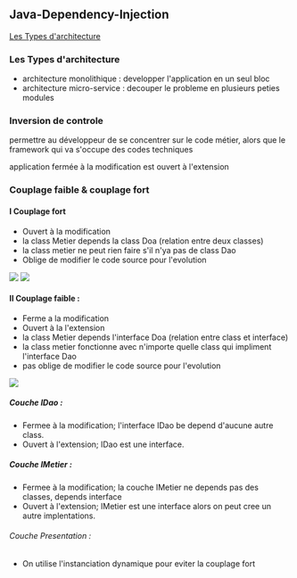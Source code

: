 ## Java-Dependency-Injection
[Les Types d'architecture](#_I_Couplage_fort)
### Les Types d'architecture
- architecture monolithique : developper l'application en un seul bloc
- architecture micro-service : decouper le probleme en plusieurs peties modules	

### Inversion de controle 
permettre au développeur de se concentrer sur le code métier, alors que le framework qui va s'occupe des codes techniques


application fermée à la modification est ouvert à l'extension

### Couplage faible & couplage fort

#### I Couplage fort
- Ouvert à la modification
- la class Metier depends la class Doa (relation entre deux classes)
- la class metier ne peut rien faire s'il n'ya pas de class Dao
- Oblige de modifier le code source pour l'evolution
<img src="https://github.com/Mo-bar/Java-Dependency-Injection/assets/98557431/46360feb-8411-460c-b327-b475995c8f7f">
<img src="https://github.com/Mo-bar/Java-Dependency-Injection/assets/98557431/0aadb6c4-7208-4c81-a8dc-bb7db7e3a7ad">

#### II Couplage faible : 
- Ferme a la modification 
- Ouvert à la l'extension
- la class Metier depends l'interface Doa (relation entre class et interface)
- la class metier fonctionne avec n'importe quelle class qui impliment l'interface Dao 
- pas oblige de modifier le code source pour l'evolution
<img src="https://github.com/Mo-bar/Java-Dependency-Injection/assets/98557431/48b33069-1d3e-4025-bd23-387f5c4ca21e">

##### Couche IDao : 
- Fermee à  la modification; l'interface IDao be depend d'aucune autre class.
- Ouvert à  l'extension; IDao est une interface.
  
##### Couche IMetier : 
- Fermee à  la modification; la couche IMetier ne depends pas des classes, depends interface
- Ouvert à  l'extension; IMetier est une interface alors on peut cree un autre implentations.

###### Couche Presentation :
- On utilise l'instanciation dynamique pour eviter la couplage fort
  
  
